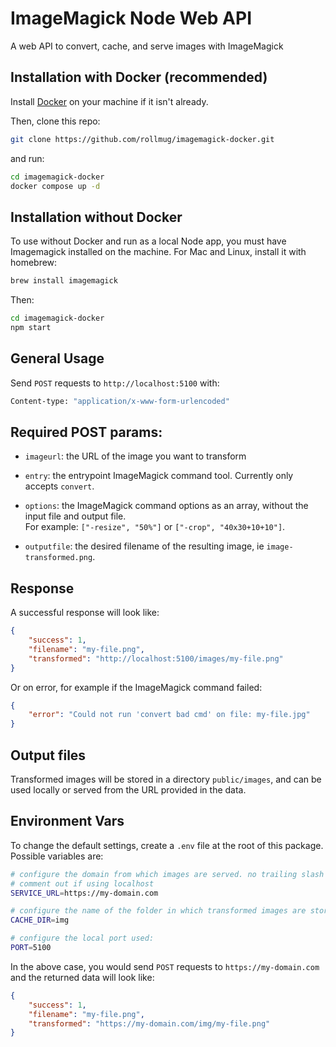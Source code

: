 # ImageMagick Node Web API

A web API to convert, cache, and serve images with ImageMagick

## Installation with Docker (recommended)

Install [Docker](https://www.docker.com) on your machine if it isn't already.

Then, clone this repo:

```sh
git clone https://github.com/rollmug/imagemagick-docker.git
```

and run:

```sh
cd imagemagick-docker
docker compose up -d
```

## Installation without Docker

To use without Docker and run as a local Node app, you must have Imagemagick installed on the machine. For Mac and Linux, install it with homebrew:

```sh
brew install imagemagick
```

Then: 

```sh
cd imagemagick-docker
npm start
```

## General Usage

Send `POST` requests to `http://localhost:5100` with:

```sh
Content-type: "application/x-www-form-urlencoded"
```

## Required POST params:

- `imageurl`: the URL of the image you want to transform

- `entry`: the entrypoint ImageMagick command tool. Currently only accepts `convert`.

- `options`: the ImageMagick command options as an array, without the input file and output file.  
For example: `["-resize", "50%"]` or `["-crop", "40x30+10+10"]`.

- `outputfile`: the desired filename of the resulting image, ie `image-transformed.png`.

## Response

A successful response will look like:

```json
{
    "success": 1,
    "filename": "my-file.png",
    "transformed": "http://localhost:5100/images/my-file.png"
}
```

Or on error, for example if the ImageMagick command failed:

```json
{
    "error": "Could not run 'convert bad cmd' on file: my-file.jpg"
}
```

## Output files

Transformed images will be stored in a directory `public/images`, and can be used locally or served from the URL provided in the data.

## Environment Vars

To change the default settings, create a `.env` file at the root of this package. Possible variables are:

```sh
# configure the domain from which images are served. no trailing slash
# comment out if using localhost
SERVICE_URL=https://my-domain.com

# configure the name of the folder in which transformed images are stored:
CACHE_DIR=img

# configure the local port used:
PORT=5100
```

In the above case, you would send `POST` requests to `https://my-domain.com` and the returned data will look like:

```json
{
    "success": 1,
    "filename": "my-file.png",
    "transformed": "https://my-domain.com/img/my-file.png"
}
```
